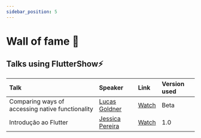 ```yaml
---
sidebar_position: 5
---
```


# Wall of fame 🤩

## Talks using FlutterShow⚡️

| Talk                                             | Speaker                                           | Link                                                                                           | Version used |
| :----------------------------------------------- | :------------------------------------------------ | :--------------------------------------------------------------------------------------------- | :----------- |
| Comparing ways of accessing native functionality | [Lucas Goldner](https://twitter.com/LucasGoldner) | [Watch](https://www.droidcon.com/2023/08/07/comparing-ways-of-accessing-native-functionality/) | Beta         |
| Introdução ao Flutter                            | [Jessica Pereira](https://twitter.com/Jeeh__XuXu) | [Watch](https://www.youtube.com/live/9GLDOE9SDrM?feature=share&t=551)                          | 1.0          |
